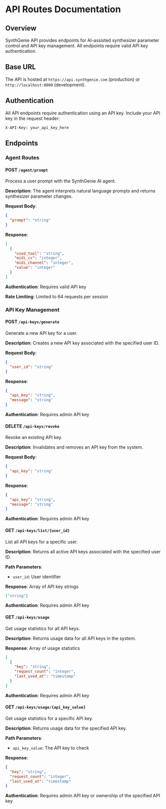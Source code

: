 # API Routes Documentation

## Overview

SynthGenie API provides endpoints for AI-assisted synthesizer parameter control and API key management. All endpoints require valid API key authentication.

## Base URL

The API is hosted at `https://api.synthgenie.com` (production) or `http://localhost:8000` (development).

## Authentication

All API endpoints require authentication using an API key. Include your API key in the request header:

```
X-API-Key: your_api_key_here
```

## Endpoints

### Agent Routes

#### POST `/agent/prompt`

Process a user prompt with the SynthGenie AI agent.

**Description**: The agent interprets natural language prompts and returns synthesizer parameter changes.

**Request Body**:

```json
{
  "prompt": "string"
}
```

**Response**:

```json
[
  {
    "used_tool": "string",
    "midi_cc": "integer",
    "midi_channel": "integer",
    "value": "integer"
  }
]
```

**Authentication**: Requires valid API key

**Rate Limiting**: Limited to 64 requests per session

### API Key Management

#### POST `/api-keys/generate`

Generate a new API key for a user.

**Description**: Creates a new API key associated with the specified user ID.

**Request Body**:

```json
{
  "user_id": "string"
}
```

**Response**:

```json
{
  "api_key": "string",
  "message": "string"
}
```

**Authentication**: Requires admin API key

#### DELETE `/api-keys/revoke`

Revoke an existing API key.

**Description**: Invalidates and removes an API key from the system.

**Request Body**:

```json
{
  "api_key": "string"
}
```

**Response**:

```json
{
  "api_key": "string",
  "message": "string"
}
```

**Authentication**: Requires admin API key

#### GET `/api-keys/list/{user_id}`

List all API keys for a specific user.

**Description**: Returns all active API keys associated with the specified user ID.

**Path Parameters**:

- `user_id`: User identifier

**Response**: Array of API key strings

```json
["string"]
```

**Authentication**: Requires admin API key

#### GET `/api-keys/usage`

Get usage statistics for all API keys.

**Description**: Returns usage data for all API keys in the system.

**Response**: Array of usage statistics

```json
[
  {
    "key": "string",
    "request_count": "integer",
    "last_used_at": "timestamp"
  }
]
```

**Authentication**: Requires admin API key

#### GET `/api-keys/usage/{api_key_value}`

Get usage statistics for a specific API key.

**Description**: Returns usage data for the specified API key.

**Path Parameters**:

- `api_key_value`: The API key to check

**Response**:

```json
{
  "key": "string",
  "request_count": "integer",
  "last_used_at": "timestamp"
}
```

**Authentication**: Requires admin API key or ownership of the specified API key
